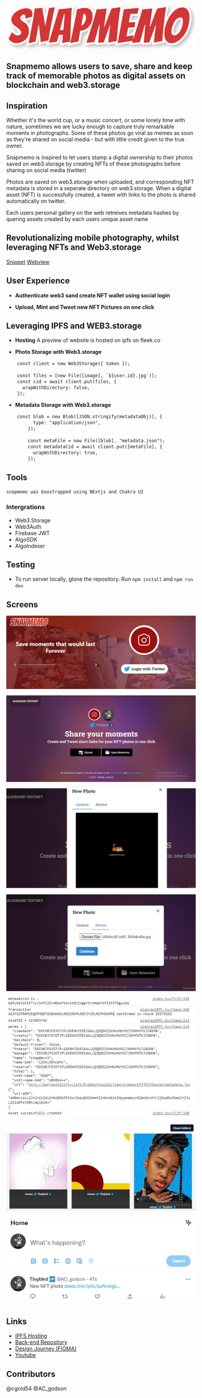 ![welcome](/shots/logo.png)

## Snapmemo allows users to save, share and keep track of memorable photos as digital assets on blockchain and web3.storage


## Inspiration
Whether it's the world cup, or a music concert, or some lonely time with nature, sometimes we are lucky enough to capture truly remarkable moments in photographs. Some of these photos go viral as memes as soon as they're shared on social media - but with little credit given to the true owner.

Snapmemo is inspired to let users stamp a digital ownership to their photos saved on web3.storage by creating NFTs of these photographs before sharing on social media (twitter)

Photos are saved on web3.storage when uploaded, and corresponding NFT metadata is stored in a seperate directory on web3.storage. When a digital asset (NFT) is successfully created, a tweet with links to the photo is shared automatically on twitter. 

Each users personal gallery on the web retreives metadata hashes by quering assets created by each users  unique asset name

## Revolutionalizing mobile photography, whilst leveraging NFTs and Web3.storage

[Snippet](https://youtu.be/Fj3YkRPjcqo)
[Webview]()

## User Experience

- **Authenticate web3 sand create NFT wallet using social login**

- **Upload, Mint and Tweet new NFT Pictures on one click** 

## Leveraging IPFS and WEB3.storage

- **Hosting**
A preview of website is hosted on ipfs on fleek.co

- **Photo Storage with Web3.storage**

```
    const client = new Web3Storage({ token });

    const files = [new File([image], `${user.id}.jpg`)];
    const cid = await client.put(files, {
      wrapWithDirectory: false,
    });

```

- **Metadata Storage with Web3.storage**

```
    const blob = new Blob([JSON.stringify(metadataObj)], {
          type: "application/json",
        });

        const metaFile = new File([blob], "metadata.json");
        const metadataCid = await client.put([metaFile], {
          wrapWithDirectory: true,
        });

```

## Tools
    snapmemo was boostrapped using NExtjs and Chakra UI

### Intergrations
 - Web3.Storage
 - Web3Auth
 - Firebase JWT
 - AlgoSDK
 - AlgoIndexer

## Testing

- To run server locally, glone the repository. Run `npm install` and `npm run dev` 


## Screens

![social-login](/shots/welcome.jpg)


![home](/shots/home.jpg)

![new-photo](/shots/newphoto.jpg)

![upload](/shots/upload.jpg)

![asset-created](/shots/success.jpg)

![gallery](/shots/gallery.jpg)

![Tweet](/shots/tweet.jpg)


## Links

- [IPFS Hosting](https://tiny-sea-0572.on.fleek.co/)
- [Back-end Repository](https://github.com/acgodson/snapmemo-node.git)
- [Design Journey (FIGMA)](https://www.figma.com/file/a5chpSSuMAAb6KST39mt4y/SNAPMEMO-UI?node-id=2%3A2)
- [Youtube](https://youtu.be/Fj3YkRPjcqo)

## Contributors

@cgold54
@AC_godson